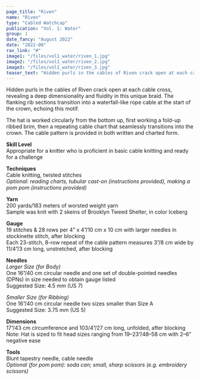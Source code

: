 ```yaml
---
page_title: "Riven"
name: "Riven"
type: "Cabled Watchcap"
publication: "Vol. 1: Water"
group: 1
date_fancy: "August 2022"
date: "2022-08"
rav_link: "#"
image1: "/files/vol1_water/riven_1.jpg"
image2: "/files/vol1_water/riven_2.jpg"
image3: "/files/vol1_water/riven_3.jpg"
teaser_text: "Hidden purls in the cables of Riven crack open at each cable cross, revealing a deep dimensionality and fluidity in this unique braid. The flanking rib sections transition into a waterfall-like rope cable at the start of the crown, echoing this motif."
---
```


<p>Hidden purls in the cables of Riven crack open at each cable cross, revealing a deep dimensionality and fluidity in this unique braid. The flanking rib sections transition into a waterfall-like rope cable at the start of the crown, echoing this motif.</p>

<p>The hat is worked circularly from the bottom up, first working a fold-up ribbed brim, then a repeating cable chart that seamlessly transitions into the crown. The cable pattern is provided in both written and charted form.</p>

<p><strong>Skill Level</strong><br>
Appropriate for a knitter who is proficient in basic cable knitting and ready for a challenge</p>

<p><strong>Techniques</strong><br>
Cable knitting, twisted stitches<br>
<em>Optional: reading charts, tubular cast-on (instructions provided), making a pom pom (instructions provided)</em></p>

<p><strong>Yarn</strong><br>
200 yards/183 meters of worsted weight yarn<br>
Sample was knit with 2 skeins of Brooklyn Tweed Shelter, in color Iceberg</p>

<p><strong>Gauge</strong><br>
19 stitches & 28 rows per 4” x 4”/10 cm x 10 cm with larger needles in stockinette stitch, after blocking<br>
Each 23-stitch, 8-row repeat of the cable pattern measures 3”/8 cm wide by 11/4”/3 cm long, unstretched, after blocking</p>

<p><strong>Needles</strong><br>
<em>Larger Size (for Body)</em><br>
One 16”/40 cm circular needle and one set of double-pointed needles (DPNs) in size needed to obtain gauge listed<br>
Suggested Size: 4.5 mm (US 7)<br>

<em>Smaller Size (for Ribbing)</em><br>
One 16”/40 cm circular needle two sizes smaller than Size A<br>
Suggested Size: 3.75 mm (US 5)</p>

<p><strong>Dimensions</strong><br>
17”/43 cm circumference and 103/4”/27 cm long, unfolded, after blocking<br>
Note: Hat is sized to fit head sizes ranging from 19–23”/48–58 cm with 2–6” negative ease</p>

<p><strong>Tools</strong><br>
Blunt tapestry needle, cable needle<br>
<em>Optional (for pom pom): soda can; small, sharp scissors (e.g. embroidery scissors)</em></p>
